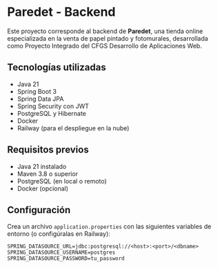 # Paredet - Backend

Este proyecto corresponde al backend de **Paredet**, una tienda online especializada en la venta de papel pintado y fotomurales, desarrollada como Proyecto Integrado del CFGS Desarrollo de Aplicaciones Web.

## Tecnologías utilizadas

- Java 21
- Spring Boot 3
- Spring Data JPA
- Spring Security con JWT
- PostgreSQL y Hibernate
- Docker
- Railway (para el despliegue en la nube)

## Requisitos previos

- Java 21 instalado
- Maven 3.8 o superior
- PostgreSQL (en local o remoto)
- Docker (opcional)

## Configuración

Crea un archivo `application.properties` con las siguientes variables de entorno (o configúralas en Railway):

```properties
SPRING_DATASOURCE_URL=jdbc:postgresql://<host>:<port>/<dbname>
SPRING_DATASOURCE_USERNAME=postgres
SPRING_DATASOURCE_PASSWORD=tu_password
